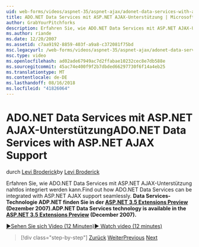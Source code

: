 ```yaml
---
uid: web-forms/videos/aspnet-35/aspnet-ajax/adonet-data-services-with-aspnet-ajax-support
title: ADO.NET Data Services mit ASP.NET AJAX-Unterstützung | Microsoft-Dokumentation
author: GrabYourPitchforks
description: Erfahren Sie, wie ADO.NET Data Services mit ASP.NET AJAX-Unterstützung nahtlos integriert werden kann. ADP.NET Data Services-Technologie finden Sie in das ASP.NET 3.5 E...
ms.author: riande
ms.date: 12/20/2007
ms.assetid: c7aa9192-8859-403f-a9a8-c372081f75bd
msc.legacyurl: /web-forms/videos/aspnet-35/aspnet-ajax/adonet-data-services-with-aspnet-ajax-support
msc.type: video
ms.openlocfilehash: ad02ade67949ac7d2ffabae10232cec8e7db588e
ms.sourcegitcommit: 45ac74e400f9f2b7dbded66297730f6f14a4eb25
ms.translationtype: MT
ms.contentlocale: de-DE
ms.lasthandoff: 08/16/2018
ms.locfileid: "41826064"
---
```

<a name="adonet-data-services-with-aspnet-ajax-support"></a><span data-ttu-id="cba37-104">ADO.NET Data Services mit ASP.NET AJAX-Unterstützung</span><span class="sxs-lookup"><span data-stu-id="cba37-104">ADO.NET Data Services with ASP.NET AJAX Support</span></span>
====================
<span data-ttu-id="cba37-105">durch [Levi Broderick](https://github.com/GrabYourPitchforks)</span><span class="sxs-lookup"><span data-stu-id="cba37-105">by [Levi Broderick](https://github.com/GrabYourPitchforks)</span></span>

<span data-ttu-id="cba37-106">Erfahren Sie, wie ADO.NET Data Services mit ASP.NET AJAX-Unterstützung nahtlos integriert werden kann.</span><span class="sxs-lookup"><span data-stu-id="cba37-106">Find out how ADO.NET Data Services can be integrated with ASP.NET AJAX support seamlessly.</span></span> <span data-ttu-id="cba37-107">**Data Services-Technologie ADP.NET finden Sie in der [ASP.NET 3.5 Extensions Preview](https://www.asp.net/downloads/35-sp1#find) (Dezember 2007).**</span><span class="sxs-lookup"><span data-stu-id="cba37-107">**ADP.NET Data Services technology is available in the [ASP.NET 3.5 Extensions Preview](https://www.asp.net/downloads/35-sp1#find) (December 2007).**</span></span>

[<span data-ttu-id="cba37-108">&#9654;Sehen Sie sich Video (12 Minuten)</span><span class="sxs-lookup"><span data-stu-id="cba37-108">&#9654; Watch video (12 minutes)</span></span>](https://channel9.msdn.com/Blogs/ASP-NET-Site-Videos/adonet-data-services-with-aspnet-ajax-support)

> [!div class="step-by-step"]
> <span data-ttu-id="cba37-109">[Zurück](aspnet-ajax-a-demonstration-of-aspnet-ajax.md)
> [Weiter](introduction-to-aspnet-ajax-history.md)</span><span class="sxs-lookup"><span data-stu-id="cba37-109">[Previous](aspnet-ajax-a-demonstration-of-aspnet-ajax.md)
[Next](introduction-to-aspnet-ajax-history.md)</span></span>
